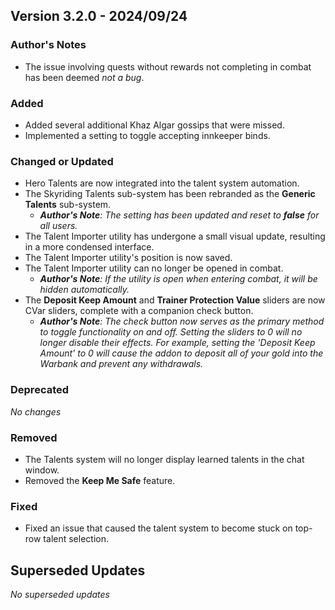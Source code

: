 ## Version 3.2.0 - 2024/09/24

### Author's Notes
- The issue involving quests without rewards not completing in combat has been deemed _not a bug_.

### Added
- Added several additional Khaz Algar gossips that were missed.
- Implemented a setting to toggle accepting innkeeper binds.
### Changed or Updated
- Hero Talents are now integrated into the talent system automation.
- The Skyriding Talents sub-system has been rebranded as the **Generic Talents** sub-system.
  - _**Author's Note**: The setting has been updated and reset to **false** for all users._
- The Talent Importer utility has undergone a small visual update, resulting in a more condensed interface.
- The Talent Importer utility's position is now saved.
- The Talent Importer utility can no longer be opened in combat.
  - _**Author's Note**: If the utility is open when entering combat, it will be hidden automatically._
- The **Deposit Keep Amount** and **Trainer Protection Value** sliders are now CVar sliders, complete with a companion check button.
  - _**Author's Note**: The check button now serves as the primary method to toggle functionality on and off. Setting the sliders to 0 will no longer disable their effects. For example, setting the 'Deposit Keep Amount' to 0 will cause the addon to deposit all of your gold into the Warbank and prevent any withdrawals._
### Deprecated
_No changes_
### Removed
- The Talents system will no longer display learned talents in the chat window.
- Removed the **Keep Me Safe** feature.
### Fixed
- Fixed an issue that caused the talent system to become stuck on top-row talent selection.

## Superseded Updates
_No superseded updates_